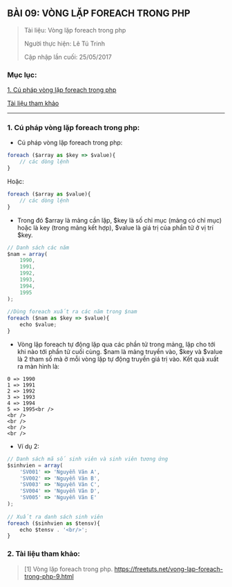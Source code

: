## BÀI 09: VÒNG LẶP FOREACH TRONG PHP

> Tài liệu: Vòng lặp foreach trong php
> 
> Người thực hiện: Lê Tú Trinh
>
> Cập nhập lần cuối: 25/05/2017

### Mục lục:

[1. Cú pháp vòng lặp foreach trong php](#1)

[Tài liệu tham khảo](#2)

***

<a name="1"></a>
### 1. Cú pháp vòng lặp foreach trong php:

- Cú pháp vòng lặp foreach trong php:

```javascript
foreach ($array as $key => $value){
	// các dòng lệnh
}
```

Hoặc:

```javascript
foreach ($array as $value){
	// các dòng lệnh
}
```

- Trong đó $array là mảng cần lặp, $key là số chỉ mục (mảng có chỉ mục) hoặc là key (trong mảng kết hợp), $value là giá trị của phần tử ở vị trí $key.

```javascript
// Danh sách các năm
$nam = array(
    1990,
    1991,
    1992,
    1993,
    1994,
    1995
);
  
//Dùng foreach xuất ra các năm trong $nam
foreach ($nam as $key => $value){
    echo $value;
}
```

- Vòng lặp foreach tự động lặp qua các phần tử trong mảng, lặp cho tới khi nào tới phần tử cuối cùng. $nam là mảng truyền vào, $key và $value là 2 tham số mà ở mỗi vòng lặp tự động truyền giá trị vào. Kết quả xuất ra màn hình là:

```
0 => 1990
1 => 1991
2 => 1992
3 => 1993
4 => 1994
5 => 1995<br />
<br />
<br />
<br />
<br />
```

- Ví dụ 2: 

```javascript
// Danh sách mã số sinh viên và sinh viên tương ứng
$sinhvien = array(
    'SV001' => 'Nguyễn Văn A',
    'SV002' => 'Nguyễn Văn B',
    'SV003' => 'Nguyễn Văn C',
    'SV004' => 'Nguyễn Văn D',
    'SV005' => 'Nguyễn Văn E'
);
  
// Xuất ra danh sách sinh viên
foreach ($sinhvien as $tensv){
    echo $tensv . '<br/>';
}
```

<a name="2"></a>
### 2. Tài liệu tham khảo:

> [1] Vòng lặp foreach trong php. https://freetuts.net/vong-lap-foreach-trong-php-9.html